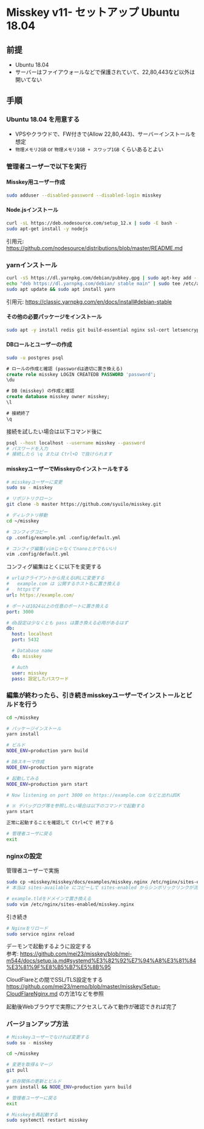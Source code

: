 # Misskey v11- セットアップ Ubuntu 18.04

## 前提

- Ubuntu 18.04
- サーバーはファイアウォールなどで保護されていて、22,80,443など以外は開いてない  

## 手順

### Ubuntu 18.04 を用意する

- VPSやクラウドで、FW付きで(Allow 22,80,443)、サーバーインストールを想定
- `物理メモリ2GB` or `物理メモリ1GB + スワップ1GB` くらいあるとよい

### 管理者ユーザーで以下を実行

#### Misskey用ユーザー作成
```sh
sudo adduser --disabled-password --disabled-login misskey
```

#### Node.jsインストール  
```sh
curl -sL https://deb.nodesource.com/setup_12.x | sudo -E bash -
sudo apt-get install -y nodejs
```
引用元: https://github.com/nodesource/distributions/blob/master/README.md


### yarnインストール
```sh
curl -sS https://dl.yarnpkg.com/debian/pubkey.gpg | sudo apt-key add -
echo "deb https://dl.yarnpkg.com/debian/ stable main" | sudo tee /etc/apt/sources.list.d/yarn.list
sudo apt update && sudo apt install yarn
```
引用元: https://classic.yarnpkg.com/en/docs/install#debian-stable

#### その他の必要パッケージをインストール
```sh
sudo apt -y install redis git build-essential nginx ssl-cert letsencrypt ffmpeg postgresql
```

#### DBロールとユーザーの作成

```sh
sudo -u postgres psql
```

```sql
# ロールの作成と確認 (passwordは適切に置き換える)
create role misskey LOGIN CREATEDB PASSWORD 'password';
\du

# DB (misskey) の作成と確認
create database misskey owner misskey;
\l

# 接続終了
\q
```

接続を試したい場合は以下コマンド後に
```sh
psql --host localhost --username misskey --password
# パスワードを入力
# 接続したら \q または Ctrl+D で抜けられます
```

#### misskeyユーザーでMisskeyのインストールをする
```sh
# misskeyユーザーに変更
sudo su - misskey

# リポジトリクローン
git clone -b master https://github.com/syuilo/misskey.git

# ディレクトリ移動
cd ~/misskey

# コンフィグコピー
cp .config/example.yml .config/default.yml

# コンフィグ編集(vimじゃなくてnanoとかでもいい)
vim .config/default.yml

```

コンフィグ編集はとくに以下を変更する

```yml
# urlはクライアントから見えるURLに変更する
#   example.com は 公開するホスト名に置き換える
#   httpsです
url: https://example.com/

# ポートは1024以上の任意のポートに置き換える
port: 3000

# db設定は少なくとも pass は置き換える必用があるはず
db:
  host: localhost
  port: 5432

  # Database name
  db: misskey

  # Auth
  user: misskey
  pass: 設定したパスワード
```

### 編集が終わったら、引き続きmisskeyユーザーでインストールとビルドを行う
```sh
cd ~/misskey

# パッケージインストール
yarn install

# ビルド
NODE_ENV=production yarn build

# DBスキーマ作成
NODE_ENV=production yarn migrate

# 起動してみる
NODE_ENV=production yarn start

# Now listening on port 3000 on https://example.com などと出ればOK

# ※ デバッグログ等を参照したい場合は以下のコマンドで起動する
yarn start

正常に起動することを確認して Ctrl+Cで 終了する

# 管理者ユーザに戻る
exit
```

### nginxの設定

管理者ユーザーで実施
```sh
sudo cp ~misskey/misskey/docs/examples/misskey.nginx /etc/nginx/sites-enabled/
# 本当は sites-available にコピーして sites-enabled からシンボリックリンクが流儀

# example.tldをドメインで置き換える
sudo vim /etc/nginx/sites-enabled/misskey.nginx
```

引き続き
```sh
# Nginxをリロード
sudo service nginx reload
```

デーモンで起動するように設定する  
参考: https://github.com/mei23/misskey/blob/mei-m544/docs/setup.ja.md#systemd%E3%82%92%E7%94%A8%E3%81%84%E3%81%9F%E8%B5%B7%E5%8B%95

CloudFlareとの間でSSL/TLS設定をする  
https://github.com/mei23/memo/blob/master/misskey/Setup-CloudFlareNginx.md の方法1などを参照

起動後Webブラウザで実際にアクセスしてみて動作が確認できれば完了

### バージョンアップ方法

```sh
# Misskeyユーザーでなければ変更する
sudo su - misskey

cd ~/misskey

# 変更を取得＆マージ
git pull

# 依存関係の更新とビルド
yarn install && NODE_ENV=production yarn build

# 管理者ユーザーに戻る
exit

# Misskeyを再起動する
sudo systemctl restart misskey
```
